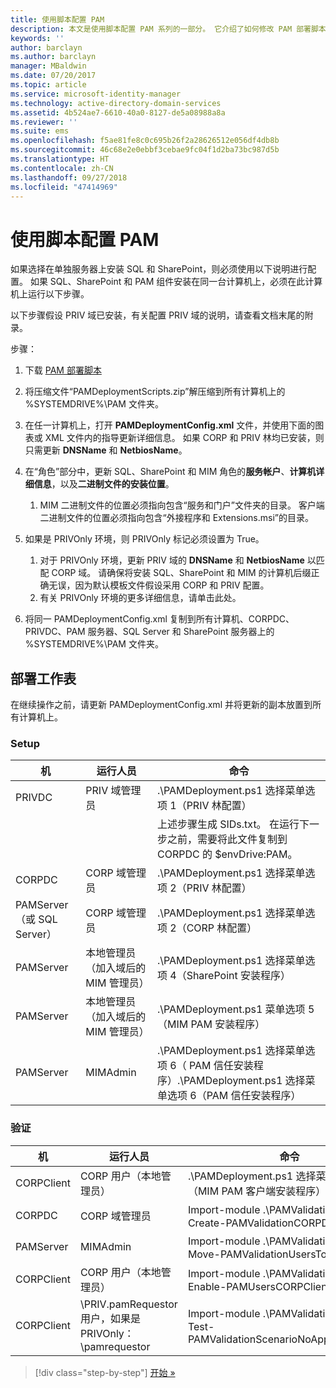 ```yaml
---
title: 使用脚本配置 PAM
description: 本文是使用脚本配置 PAM 系列的一部分。 它介绍了如何修改 PAM 部署脚本将使用 XML 文件。
keywords: ''
author: barclayn
ms.author: barclayn
manager: MBaldwin
ms.date: 07/20/2017
ms.topic: article
ms.service: microsoft-identity-manager
ms.technology: active-directory-domain-services
ms.assetid: 4b524ae7-6610-40a0-8127-de5a08988a8a
ms.reviewer: ''
ms.suite: ems
ms.openlocfilehash: f5ae81fe8c0c695b26f2a28626512e056df4db8b
ms.sourcegitcommit: 46c68e2e0ebbf3cebae9fc04f1d2ba73bc987d5b
ms.translationtype: HT
ms.contentlocale: zh-CN
ms.lasthandoff: 09/27/2018
ms.locfileid: "47414969"
---
```

# <a name="configure-pam-using-scripts"></a>使用脚本配置 PAM

如果选择在单独服务器上安装 SQL 和 SharePoint，则必须使用以下说明进行配置。 如果 SQL、SharePoint 和 PAM 组件安装在同一台计算机上，必须在此计算机上运行以下步骤。

以下步骤假设 PRIV 域已安装，有关配置 PRIV 域的说明，请查看文档末尾的附录。

步骤：

1. 下载 [PAM 部署脚本](https://www.microsoft.com/download/details.aspx?id=53941)
2. 将压缩文件“PAMDeploymentScripts.zip”解压缩到所有计算机上的 %SYSTEMDRIVE%\PAM 文件夹。
3. 在任一计算机上，打开 **PAMDeploymentConfig.xml** 文件，并使用下面的图表或 XML 文件内的指导更新详细信息。 如果 CORP 和 PRIV 林均已安装，则只需更新 **DNSName** 和 **NetbiosName**。
4. 在“角色”部分中，更新 SQL、SharePoint 和 MIM 角色的**服务帐户**、**计算机详细信息**，以及**二进制文件的安装位置**。
    1. MIM 二进制文件的位置必须指向包含“服务和门户”文件夹的目录。 客户端二进制文件的位置必须指向包含“外接程序和 Extensions.msi”的目录。

5. 如果是 PRIVOnly 环境，则 PRIVOnly 标记必须设置为 True。
    1. 对于 PRIVOnly 环境，更新 PRIV 域的 **DNSName** 和 **NetbiosName** 以匹配 CORP 域。 请确保将安装 SQL、SharePoint 和 MIM 的计算机后缀正确无误，因为默认模板文件假设采用 CORP 和 PRIV 配置。
    2. 有关 PRIVOnly 环境的更多详细信息，请单击此处。

6. 将同一 PAMDeploymentConfig.xml 复制到所有计算机、CORPDC、PRIVDC、PAM 服务器、SQL Server 和 SharePoint 服务器上的 %SYSTEMDRIVE%\PAM 文件夹。


## <a name="deployment-worksheet"></a>部署工作表

在继续操作之前，请更新 PAMDeploymentConfig.xml 并将更新的副本放置到所有计算机上。

### <a name="setup"></a>Setup

|机   | 运行人员   |命令   |
|---|---|---|
|  PRIVDC |PRIV 域管理员   | .\PAMDeployment.ps1 选择菜单选项 1（PRIV 林配置）   |
|   |   |  上述步骤生成 SIDs.txt。 在运行下一步之前，需要将此文件复制到 CORPDC 的 $envDrive:PAM。 |
| CORPDC  |CORP 域管理员   | .\PAMDeployment.ps1 选择菜单选项 2（PRIV 林配置）   |
| PAMServer（或 SQL Server）   |CORP 域管理员   |  .\PAMDeployment.ps1 选择菜单选项 2（CORP 林配置）  |
|  PAMServer |  本地管理员（加入域后的 MIM 管理员） |  .\PAMDeployment.ps1 选择菜单选项 4（SharePoint 安装程序）  |
| PAMServer  | 本地管理员（加入域后的 MIM 管理员）  | .\PAMDeployment.ps1 菜单选项 5（MIM PAM 安装程序）   |
|  PAMServer |MIMAdmin   | .\PAMDeployment.ps1 选择菜单选项 6（ PAM 信任安装程序）.\PAMDeployment.ps1 选择菜单选项 6（PAM 信任安装程序） |

### <a name="validation"></a>验证

|  机 | 运行人员   | 命令   |
|---|---|---|
| CORPClient  | CORP 用户（本地管理员）  |   .\PAMDeployment.ps1 选择菜单选项 7（MIM PAM 客户端安装程序）  |
| CORPDC  | CORP 域管理员   | Import-module .\PAMValidation.psm1；Create-PAMValidationCORPDCConfig   |
| PAMServer   | MIMAdmin  | Import-module .\PAMValidation.psm1；Move-PAMValidationUsersToPAM  |
| CORPClient  | CORP 用户（本地管理员）   |   Import-module .\PAMValidation.psm1；Enable-PAMUsersCORPClientRemote |
|  CORPClient | <PRIV>\PRIV.pamRequestor 用户，如果是 PRIVOnly：<CORP>\pamrequestor   | Import-module .\PAMValidation.psm1；Test-PAMValidationScenarioNoApprovalRequest  |


> [!div class="step-by-step"]
> [开始 »](sp1-step1-configuring-priv-domain.md)

